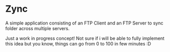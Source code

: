 # Zync
A simple application consisting of an FTP Client and an FTP Server to sync folder across multiple servers.

Just a work in progress concept!
Not sure if i will be able to fully implement this idea but you know, things can go from 0 to 100 in few minutes :D 
